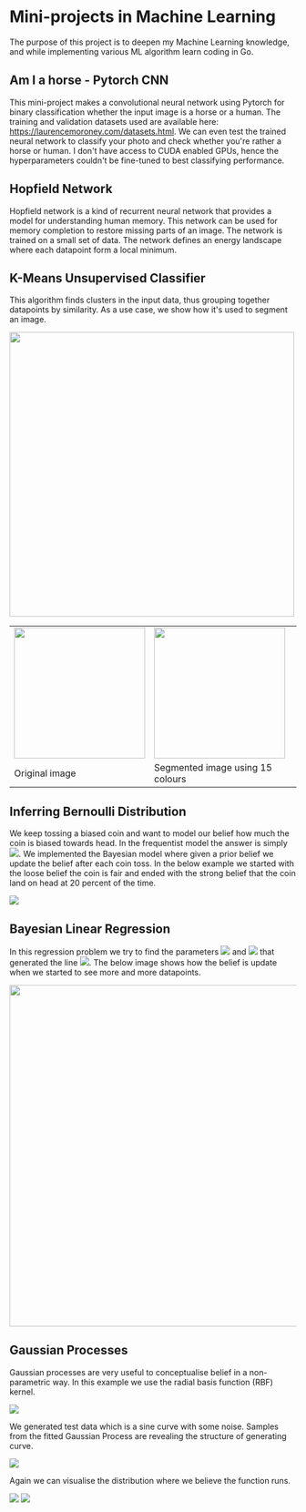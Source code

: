 # Mini-projects in Machine Learning

The purpose of this project is to deepen my Machine Learning knowledge, and while implementing various ML algorithm learn coding in Go.

## Am I a horse - Pytorch CNN

This mini-project makes a convolutional neural network using Pytorch for binary classification whether the input image is a horse or a human. The training and validation datasets used are available here: https://laurencemoroney.com/datasets.html. We can even test the trained neural network to classify your photo and check whether you're rather a horse or human. I don't have access to CUDA enabled GPUs, hence the hyperparameters couldn't be fine-tuned to best classifying performance.

## Hopfield Network

Hopfield network is a kind of recurrent neural network that provides a model for understanding human memory. This network can be used for memory completion to restore missing parts of an image. The network is trained on a small set of data. The network defines an energy landscape where each datapoint form a local minimum.

## K-Means Unsupervised Classifier

This algorithm finds clusters in the input data, thus grouping together datapoints by similarity. As a use case, we show how it's used to segment an image.

<img src="ml_in_go/kmeans/kmeans.svg" width=500>

<table>
<tr>
  <td><img src="ml_in_go/kmeans/image.jpg" width=230></td>
  <td><img src="ml_in_go/kmeans/image_segmented.jpg" width=230></td>
</tr>
  <tr>
    <td>Original image</td>
     <td>Segmented image using 15 colours</td>
  </tr>
 </table>

## Inferring Bernoulli Distribution

We keep tossing a biased coin and want to model our belief how much the coin is biased towards head. In the frequentist model the answer is simply <img src="https://latex.codecogs.com/gif.latex?\mathbb{P}(\text{head})=(\text{number of heads})/(\text{number of all tosses})"/>. We implemented the Bayesian model where given a prior belief we update the belief after each coin toss. In the below example we started with the loose belief the coin is fair and ended with the strong belief that the coin land on head at 20 percent of the time.

<img src="ml_in_go/inferring_bernoulli_distribution/points.svg">

## Bayesian Linear Regression

In this regression problem we try to find the parameters <img src="https://latex.codecogs.com/gif.latex?w_0"/> and <img src="https://latex.codecogs.com/gif.latex?w_1"/> that generated the line <img src="https://latex.codecogs.com/gif.latex?y=w_1x+w_0"/>. The below image shows how the belief is update when we started to see more and more datapoints.

<img src="ml_in_go/bayesian_linear_regression/update_of_belief.png" width=600>

## Gaussian Processes

Gaussian processes are very useful to conceptualise belief in a non-parametric way. In this example we use the radial basis function (RBF) kernel.

<img src="ml_in_go/gaussian_processes/rbf.svg">

We generated test data which is a sine curve with some noise. Samples from the fitted Gaussian Process are revealing the structure of generating curve.

<img src="ml_in_go/gaussian_processes/gp_pred.svg">

Again we can visualise the distribution where we believe the function runs.

<img src="ml_in_go/gaussian_processes/belief_heatmap.png">
<img src="ml_in_go/gaussian_processes/belief_contourmap.png">
